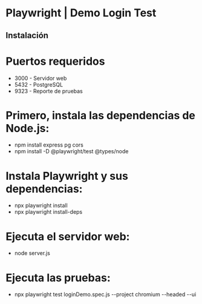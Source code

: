 # Playwright | Demo Login Test
## Instalación
# Puertos requeridos
- 3000 - Servidor web
- 5432 - PostgreSQL
- 9323 - Reporte de pruebas

# Primero, instala las dependencias de Node.js:
- npm install express pg cors
- npm install -D @playwright/test @types/node

# Instala Playwright y sus dependencias:
- npx playwright install
- npx playwright install-deps

# Ejecuta el servidor web:
- node server.js

# Ejecuta las pruebas:
- npx playwright test loginDemo.spec.js --project chromium --headed --ui 